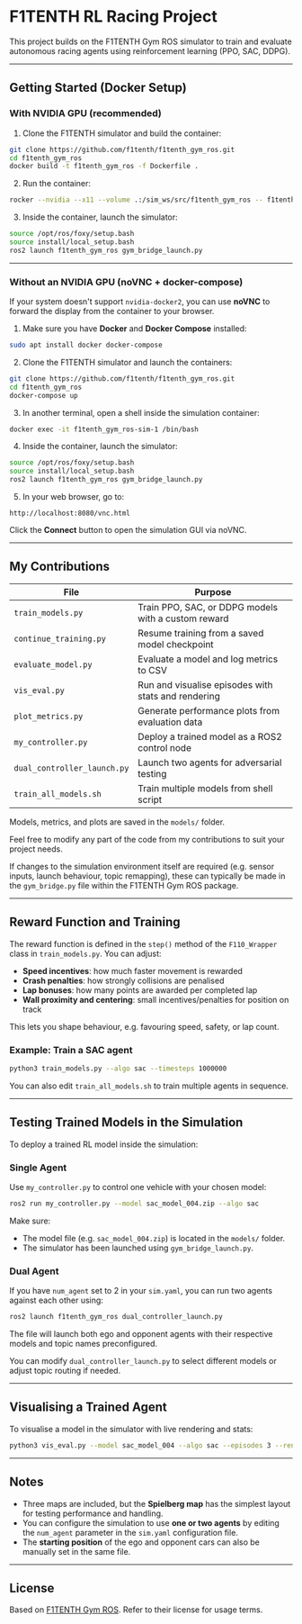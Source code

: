 # F1TENTH RL Racing Project

This project builds on the F1TENTH Gym ROS simulator to train and evaluate autonomous racing agents using reinforcement learning (PPO, SAC, DDPG).

---

## Getting Started (Docker Setup)

### With NVIDIA GPU (recommended)

1. Clone the F1TENTH simulator and build the container:
```bash
git clone https://github.com/f1tenth/f1tenth_gym_ros.git
cd f1tenth_gym_ros
docker build -t f1tenth_gym_ros -f Dockerfile .
```

2. Run the container:
```bash
rocker --nvidia --x11 --volume .:/sim_ws/src/f1tenth_gym_ros -- f1tenth_gym_ros
```

3. Inside the container, launch the simulator:
```bash
source /opt/ros/foxy/setup.bash
source install/local_setup.bash
ros2 launch f1tenth_gym_ros gym_bridge_launch.py
```

---

### Without an NVIDIA GPU (noVNC + docker-compose)

If your system doesn't support `nvidia-docker2`, you can use **noVNC** to forward the display from the container to your browser.

1. Make sure you have **Docker** and **Docker Compose** installed:
```bash
sudo apt install docker docker-compose
```

2. Clone the F1TENTH simulator and launch the containers:
```bash
git clone https://github.com/f1tenth/f1tenth_gym_ros.git
cd f1tenth_gym_ros
docker-compose up
```

3. In another terminal, open a shell inside the simulation container:
```bash
docker exec -it f1tenth_gym_ros-sim-1 /bin/bash
```

4. Inside the container, launch the simulator:
```bash
source /opt/ros/foxy/setup.bash
source install/local_setup.bash
ros2 launch f1tenth_gym_ros gym_bridge_launch.py
```

5. In your web browser, go to:
```
http://localhost:8080/vnc.html
```
Click the **Connect** button to open the simulation GUI via noVNC.

---

## My Contributions

| File | Purpose |
|------|---------|
| `train_models.py` | Train PPO, SAC, or DDPG models with a custom reward |
| `continue_training.py` | Resume training from a saved model checkpoint |
| `evaluate_model.py` | Evaluate a model and log metrics to CSV |
| `vis_eval.py` | Run and visualise episodes with stats and rendering |
| `plot_metrics.py` | Generate performance plots from evaluation data |
| `my_controller.py` | Deploy a trained model as a ROS2 control node |
| `dual_controller_launch.py` | Launch two agents for adversarial testing |
| `train_all_models.sh` | Train multiple models from shell script |

Models, metrics, and plots are saved in the `models/` folder.

Feel free to modify any part of the code from my contributions to suit your project needs.

If changes to the simulation environment itself are required (e.g. sensor inputs, launch behaviour, topic remapping), these can typically be made in the `gym_bridge.py` file within the F1TENTH Gym ROS package.

---

## Reward Function and Training

The reward function is defined in the `step()` method of the `F110_Wrapper` class in `train_models.py`. You can adjust:

- **Speed incentives**: how much faster movement is rewarded
- **Crash penalties**: how strongly collisions are penalised
- **Lap bonuses**: how many points are awarded per completed lap
- **Wall proximity and centering**: small incentives/penalties for position on track

This lets you shape behaviour, e.g. favouring speed, safety, or lap count.

### Example: Train a SAC agent
```bash
python3 train_models.py --algo sac --timesteps 1000000
```

You can also edit `train_all_models.sh` to train multiple agents in sequence.

---

## Testing Trained Models in the Simulation

To deploy a trained RL model inside the simulation:

### Single Agent

Use `my_controller.py` to control one vehicle with your chosen model:
```bash
ros2 run my_controller.py --model sac_model_004.zip --algo sac
```

Make sure:
- The model file (e.g. `sac_model_004.zip`) is located in the `models/` folder.
- The simulator has been launched using `gym_bridge_launch.py`.

### Dual Agent

If you have `num_agent` set to 2 in your `sim.yaml`, you can run two agents against each other using:
```bash
ros2 launch f1tenth_gym_ros dual_controller_launch.py
```

The file will launch both ego and opponent agents with their respective models and topic names preconfigured.

You can modify `dual_controller_launch.py` to select different models or adjust topic routing if needed.

---

## Visualising a Trained Agent

To visualise a model in the simulator with live rendering and stats:
```bash
python3 vis_eval.py --model sac_model_004 --algo sac --episodes 3 --render 20
```

---

## Notes

- Three maps are included, but the **Spielberg map** has the simplest layout for testing performance and handling.
- You can configure the simulation to use **one or two agents** by editing the `num_agent` parameter in the `sim.yaml` configuration file.
- The **starting position** of the ego and opponent cars can also be manually set in the same file.

---

## License

Based on [F1TENTH Gym ROS](https://github.com/f1tenth/f1tenth_gym_ros). Refer to their license for usage terms.
